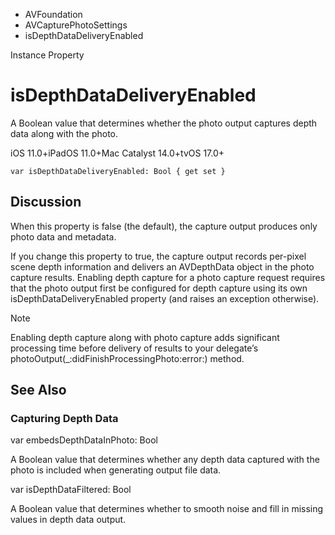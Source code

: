 

- AVFoundation
- AVCapturePhotoSettings
-  isDepthDataDeliveryEnabled 

Instance Property

# isDepthDataDeliveryEnabled

A Boolean value that determines whether the photo output captures depth data along with the photo.

iOS 11.0+iPadOS 11.0+Mac Catalyst 14.0+tvOS 17.0+

``` source
var isDepthDataDeliveryEnabled: Bool { get set }
```

## Discussion

When this property is false (the default), the capture output produces only photo data and metadata.

If you change this property to true, the capture output records per-pixel scene depth information and delivers an AVDepthData object in the photo capture results. Enabling depth capture for a photo capture request requires that the photo output first be configured for depth capture using its own isDepthDataDeliveryEnabled property (and raises an exception otherwise).

Note

Enabling depth capture along with photo capture adds significant processing time before delivery of results to your delegate’s photoOutput(_:didFinishProcessingPhoto:error:) method.

## See Also

### Capturing Depth Data

var embedsDepthDataInPhoto: Bool

A Boolean value that determines whether any depth data captured with the photo is included when generating output file data.

var isDepthDataFiltered: Bool

A Boolean value that determines whether to smooth noise and fill in missing values in depth data output.

